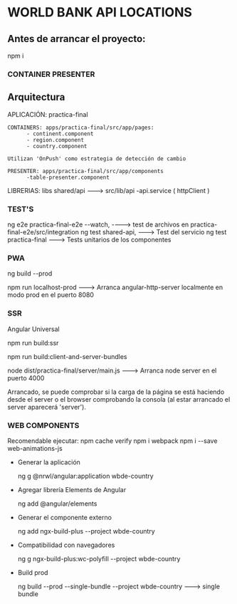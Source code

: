 # WORLD BANK API LOCATIONS

## Antes de arrancar el proyecto:

npm i

### CONTAINER PRESENTER
## Arquitectura

APLICACIÓN: practica-final
 
    CONTAINERS: apps/practica-final/src/app/pages:
          - continent.component
          - region.component
          - country.component

    Utilizan 'OnPush' como estrategia de detección de cambio

    PRESENTER: apps/practica-final/src/app/components
          -table-presenter.component

LIBRERIAS: libs
      shared/api ---> src/lib/api
          -api.service ( httpClient )


### TEST'S

ng e2e practica-final-e2e --watch, ----> test de archivos en practica-final-e2e/src/integration
ng test shared-api,   ---> Test del servicio
ng test practica-final ---> Tests unitarios de los componentes 


### PWA ###



ng build --prod

npm run localhost-prod   ---> Arranca angular-http-server localmente en modo prod en el puerto 8080


### SSR ###


Angular Universal

npm run build:ssr

npm run build:client-and-server-bundles

node dist/practica-final/server/main.js   ---> Arranca node server en el puerto 4000

Arrancado, se puede comprobar si la carga de la página se está haciendo desde el server o el browser comprobando la consola 
(al estar arrancado el server aparecerá 'server').


### WEB COMPONENTS ###

Recomendable ejecutar: 
  npm cache verify
  npm i webpack
  npm i --save web-animations-js


- Generar la aplicación 

    ng g @nrwl/angular:application wbde-country

- Agregar librería Elements de Angular

    ng add @angular/elements

- Generar el componente externo

    ng add ngx-build-plus --project wbde-country

- Compatibilidad con navegadores

    ng g ngx-build-plus:wc-polyfill --project wbde-country

- Build prod

    ng build --prod --single-bundle --project wbde-country ---> single bundle

